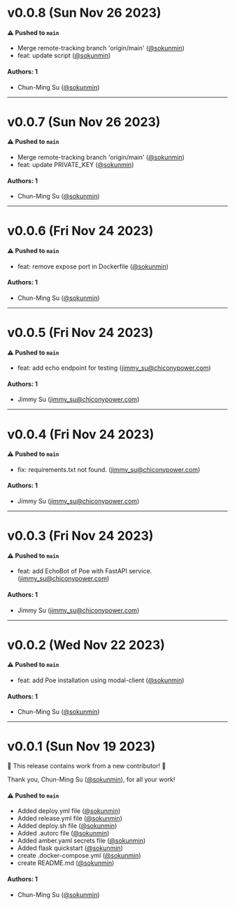 # v0.0.8 (Sun Nov 26 2023)

#### ⚠️ Pushed to `main`

- Merge remote-tracking branch 'origin/main' ([@sokunmin](https://github.com/sokunmin))
- feat: update script ([@sokunmin](https://github.com/sokunmin))

#### Authors: 1

- Chun-Ming Su ([@sokunmin](https://github.com/sokunmin))

---

# v0.0.7 (Sun Nov 26 2023)

#### ⚠️ Pushed to `main`

- Merge remote-tracking branch 'origin/main' ([@sokunmin](https://github.com/sokunmin))
- feat: update PRIVATE_KEY ([@sokunmin](https://github.com/sokunmin))

#### Authors: 1

- Chun-Ming Su ([@sokunmin](https://github.com/sokunmin))

---

# v0.0.6 (Fri Nov 24 2023)

#### ⚠️ Pushed to `main`

- feat: remove expose port in Dockerfile ([@sokunmin](https://github.com/sokunmin))

#### Authors: 1

- Chun-Ming Su ([@sokunmin](https://github.com/sokunmin))

---

# v0.0.5 (Fri Nov 24 2023)

#### ⚠️ Pushed to `main`

- feat: add echo endpoint for testing (jimmy_su@chiconypower.com)

#### Authors: 1

- Jimmy Su (jimmy_su@chiconypower.com)

---

# v0.0.4 (Fri Nov 24 2023)

#### ⚠️ Pushed to `main`

- fix: requirements.txt not found. (jimmy_su@chiconypower.com)

#### Authors: 1

- Jimmy Su (jimmy_su@chiconypower.com)

---

# v0.0.3 (Fri Nov 24 2023)

#### ⚠️ Pushed to `main`

- feat: add EchoBot of Poe with FastAPI service. (jimmy_su@chiconypower.com)

#### Authors: 1

- Jimmy Su (jimmy_su@chiconypower.com)

---

# v0.0.2 (Wed Nov 22 2023)

#### ⚠️ Pushed to `main`

- feat: add Poe installation using modal-client ([@sokunmin](https://github.com/sokunmin))

#### Authors: 1

- Chun-Ming Su ([@sokunmin](https://github.com/sokunmin))

---

# v0.0.1 (Sun Nov 19 2023)

:tada: This release contains work from a new contributor! :tada:

Thank you, Chun-Ming Su ([@sokunmin](https://github.com/sokunmin)), for all your work!

#### ⚠️ Pushed to `main`

- Added deploy.yml file ([@sokunmin](https://github.com/sokunmin))
- Added release.yml file ([@sokunmin](https://github.com/sokunmin))
- Added deploy.sh file ([@sokunmin](https://github.com/sokunmin))
- Added .autorc file ([@sokunmin](https://github.com/sokunmin))
- Added amber.yaml secrets file ([@sokunmin](https://github.com/sokunmin))
- Added flask quickstart ([@sokunmin](https://github.com/sokunmin))
- create .docker-compose.yml ([@sokunmin](https://github.com/sokunmin))
- create README.md ([@sokunmin](https://github.com/sokunmin))

#### Authors: 1

- Chun-Ming Su ([@sokunmin](https://github.com/sokunmin))
